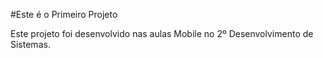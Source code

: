 #Este é o Primeiro Projeto

Este projeto foi desenvolvido nas aulas Mobile no 2º Desenvolvimento de Sistemas.